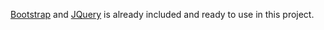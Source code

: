 [Bootstrap](http://getbootstrap.com/) and [JQuery](https://jquery.com/) is already included and ready to use in this project.